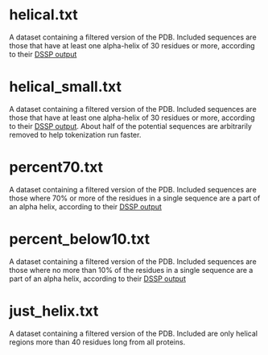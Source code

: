 <h1>helical.txt</h1>
<p>A dataset containing a filtered version of the PDB. Included sequences are those that have at least one alpha-helix of 30 residues or more,
  according to their <a href=https://swift.cmbi.umcn.nl/gv/dssp/>DSSP output</a></p></p>
<h1>helical_small.txt</h1>
<p>A dataset containing a filtered version of the PDB. Included sequences are those that have at least one alpha-helix of 30 residues or more,
  according to their <a href=https://swift.cmbi.umcn.nl/gv/dssp/>DSSP output</a>.
  About half of the potential sequences are arbitrarily removed to help tokenization run faster.</p>
<h1>percent70.txt</h1>
<p>A dataset containing a filtered version of the PDB. Included sequences are those where 70% or more of the residues in a single sequence are 
  a part of an alpha helix, according to their <a href=https://swift.cmbi.umcn.nl/gv/dssp/>DSSP output</a></p>
<h1>percent_below10.txt</h1>
<p>A dataset containing a filtered version of the PDB. Included sequences are those where no more than 10% of the residues in a single sequence
  are a part of an alpha helix, according to their <a href=https://swift.cmbi.umcn.nl/gv/dssp/>DSSP output</a></p>
<h1>just_helix.txt</h1>
<p>A dataset containing a filtered version of the PDB. Included are only helical regions more than 40 residues long from all proteins.</p>
